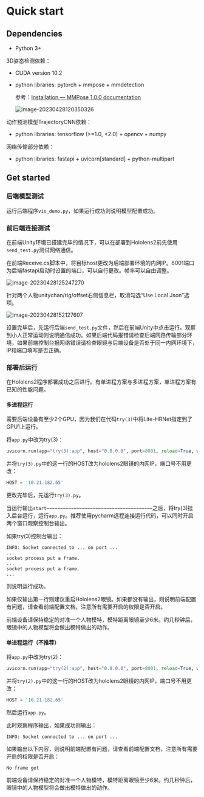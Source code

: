 # Quick start

## Dependencies

- Python 3+

3D姿态检测依赖：

- CUDA version 10.2

- python libraries: pytorch + mmpose + mmdetection

  参考：[Installation — MMPose 1.0.0 documentation](https://mmpose.readthedocs.io/en/latest/installation.html)
  
  ![image-20230428120350326](https://sinkers-pic.oss-cn-beijing.aliyuncs.com/img/image-20230428120350326.png)

动作预测模型TrajectoryCNN依赖：

- python libraries: tensorflow (>=1.0, <2.0) + opencv + numpy

网络传输部分依赖：

- python libraries: fastapi + uvicorn[standard] + python-multipart



## Get started

### 后端模型测试

运行后端程序`vis_demo.py`，如果运行成功则说明模型配置成功。



### 前后端连接测试

在前端Unity环境已搭建完毕的情况下，可以在部署到Hololens2前先使用`send_test.py`测试网络通信。

在前端Receive.cs脚本中，将目标host更改为后端部署环境的内网IP。8001端口为后端fastapi启动时设置的端口，可以自行更改。帧率可以自由调整。

![image-20230428125247270](https://sinkers-pic.oss-cn-beijing.aliyuncs.com/img/image-20230428125247270.png)

针对两个人物unitychan/rig/offset右侧信息栏，取消勾选“Use Local Json”选项。

![image-20230428152127607](https://sinkers-pic.oss-cn-beijing.aliyuncs.com/img/image-20230428152127607.png)

设置完毕后，先运行后端`send_test.py`文件，然后在前端Unity中点击运行。观察到小人正常运动则说明通信成功。如果后端代码报错请检查后端网路传输部分环境，如果前端控制台报网络错误请检查眼镜与后端设备是否处于同一内网环境下，IP和端口填写是否正确。



### 部署后运行

在Hololens2程序部署成功之后进行。有单进程方案与多进程方案，单进程方案有已知的性能问题。

#### 多进程运行

需要后端设备有至少2个GPU，因为我们在代码`try(3)`中将Lite-HRNet指定到了GPU1上运行。

将`app.py`中改为try(3)：

```python
uvicorn.run(app="try(3):app", host="0.0.0.0", port=8001, reload=True, ws="websockets", log_level="trace")
```

并将`try(3).py`中的这一行的HOST改为hololens2眼镜的内网IP，端口号不用更改：

```python
HOST = '10.21.182.65'
```

更改完毕后，先运行`try(3).py`。

当运行输出`start~~~~~~~~~~~~~~~~~~~~~~~~~~~~~~~~~~~~~~~`之后，将try(3)挂入后台运行，运行`app.py`。推荐使用pycharm远程连接运行代码，可以同时开启两个窗口观察控制台输出。

如果try(3)控制台输出：

```
INFO: Socket connected to ... on port ...
...
socket process put a frame.
...
socket process put a frame.
...
```

则说明运行成功。

如果仅输出第一行则建议重启Hololens2眼镜。如果都没有输出，则说明前端配置有问题，请查看前端配置文档，注意所有需要开启的权限是否开启。

前端设备请保持稳定的对准一个人物模特，模特距离眼镜至少6米。约几秒钟后，眼镜中的人物模型将会做出模特做出的动作。

#### 单进程运行（不推荐）

将`app.py`中改为try(2)：

```python
uvicorn.run(app="try(2):app", host="0.0.0.0", port=8001, reload=True, ws="websockets", log_level="trace")
```

并将`try(2).py`中的这一行的HOST改为hololens2眼镜的内网IP，端口号不用更改：

```python
HOST = '10.21.182.65'
```

然后运行`app.py`。

此时观察程序输出，如果成功则输出：

```
INFO: Socket connected to ... on port ...
```

如果输出以下内容，则说明前端配置有问题，请查看前端配置文档，注意所有需要开启的权限是否开启：

```
No frame get
```

前端设备请保持稳定的对准一个人物模特，模特距离眼镜至少6米。约几秒钟后，眼镜中的人物模型将会做出模特做出的动作。

